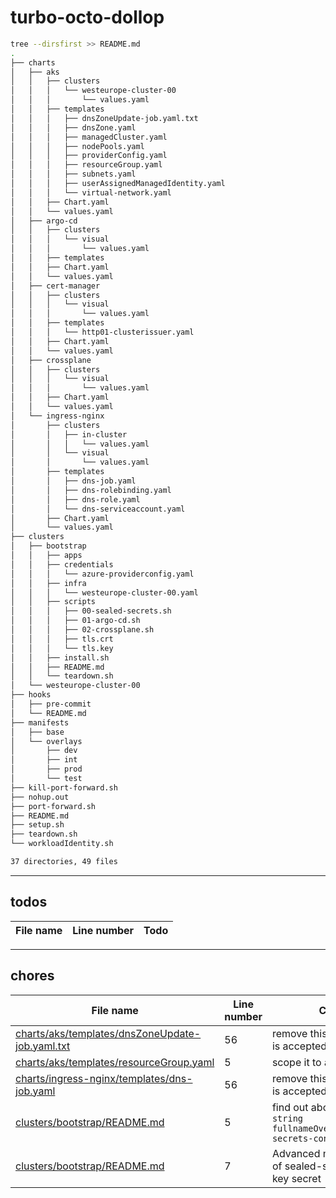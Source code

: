 # turbo-octo-dollop

```bash
tree --dirsfirst >> README.md
.
├── charts
│   ├── aks
│   │   ├── clusters
│   │   │   └── westeurope-cluster-00
│   │   │       └── values.yaml
│   │   ├── templates
│   │   │   ├── dnsZoneUpdate-job.yaml.txt
│   │   │   ├── dnsZone.yaml
│   │   │   ├── managedCluster.yaml
│   │   │   ├── nodePools.yaml
│   │   │   ├── providerConfig.yaml
│   │   │   ├── resourceGroup.yaml
│   │   │   ├── subnets.yaml
│   │   │   ├── userAssignedManagedIdentity.yaml
│   │   │   └── virtual-network.yaml
│   │   ├── Chart.yaml
│   │   └── values.yaml
│   ├── argo-cd
│   │   ├── clusters
│   │   │   └── visual
│   │   │       └── values.yaml
│   │   ├── templates
│   │   ├── Chart.yaml
│   │   └── values.yaml
│   ├── cert-manager
│   │   ├── clusters
│   │   │   └── visual
│   │   │       └── values.yaml
│   │   ├── templates
│   │   │   └── http01-clusterissuer.yaml
│   │   ├── Chart.yaml
│   │   └── values.yaml
│   ├── crossplane
│   │   ├── clusters
│   │   │   └── visual
│   │   │       └── values.yaml
│   │   ├── Chart.yaml
│   │   └── values.yaml
│   └── ingress-nginx
│       ├── clusters
│       │   ├── in-cluster
│       │   │   └── values.yaml
│       │   └── visual
│       │       └── values.yaml
│       ├── templates
│       │   ├── dns-job.yaml
│       │   ├── dns-rolebinding.yaml
│       │   ├── dns-role.yaml
│       │   └── dns-serviceaccount.yaml
│       ├── Chart.yaml
│       └── values.yaml
├── clusters
│   ├── bootstrap
│   │   ├── apps
│   │   ├── credentials
│   │   │   └── azure-providerconfig.yaml
│   │   ├── infra
│   │   │   └── westeurope-cluster-00.yaml
│   │   ├── scripts
│   │   │   ├── 00-sealed-secrets.sh
│   │   │   ├── 01-argo-cd.sh
│   │   │   ├── 02-crossplane.sh
│   │   │   ├── tls.crt
│   │   │   └── tls.key
│   │   ├── install.sh
│   │   ├── README.md
│   │   └── teardown.sh
│   └── westeurope-cluster-00
├── hooks
│   ├── pre-commit
│   └── README.md
├── manifests
│   ├── base
│   └── overlays
│       ├── dev
│       ├── int
│       ├── prod
│       └── test
├── kill-port-forward.sh
├── nohup.out
├── port-forward.sh
├── README.md
├── setup.sh
├── teardown.sh
└── workloadIdentity.sh

37 directories, 49 files
```

---

## todos

File name | Line number | Todo
---|---|---|

---

## chores

File name | Line number | Chore
---|---|---|
[charts/aks/templates/dnsZoneUpdate-job.yaml.txt](charts/aks/templates/dnsZoneUpdate-job.yaml.txt)|56| remove this line if design is accepted|
[charts/aks/templates/resourceGroup.yaml](charts/aks/templates/resourceGroup.yaml)|5| scope it to a namespace|
[charts/ingress-nginx/templates/dns-job.yaml](charts/ingress-nginx/templates/dns-job.yaml)|56| remove this line if design is accepted|
[clusters/bootstrap/README.md](clusters/bootstrap/README.md)|5| find out about `--set-string fullnameOverride=sealed-secrets-controller`|
[clusters/bootstrap/README.md](clusters/bootstrap/README.md)|7| Advanced management of sealed-secrets sealing key secret|

